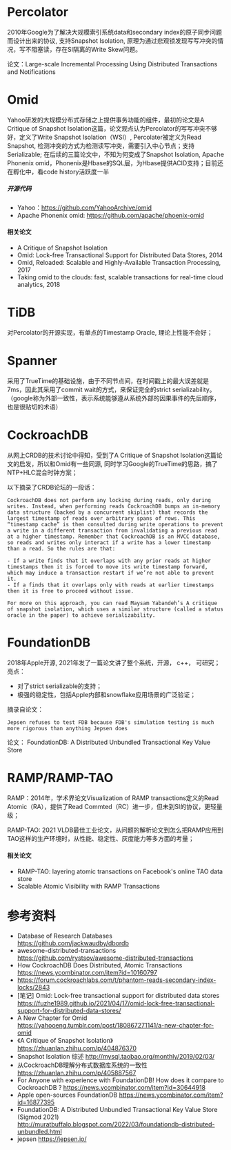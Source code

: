 # Percolator
2010年Google为了解决大规模索引系统data和secondary index的原子同步问题而设计出来的协议, 支持Snapshot Isolation, 原理为通过悲观锁发现写写冲突的情况，写不阻塞读，存在SI隔离的Write Skew问题。

论文：Large-scale Incremental Processing Using Distributed Transactions and Notifications

# Omid
Yahoo研发的大规模分布式存储之上提供事务功能的组件，最初的论文是A Critique of Snapshot Isolation这篇，论文观点认为Percolator的写写冲突不够好，定义了Write Snapshot Isolation（WSI）, Percolater被定义为Read Snapshot, 检测冲突的方式为检测读写冲突，需要引入中心节点；支持Serializable;
在后续的三篇论文中，不知为何变成了Snapshot Isolation, Apache Phonenix omid，Phonenix是Hbase的SQL层，为Hbase提供ACID支持；目前还在孵化中，看code history活跃度一半

##### 开源代码
- Yahoo：https://github.com/YahooArchive/omid
- Apache Phonenix omid: https://github.com/apache/phoenix-omid

#### 相关论文
- A Critique of Snapshot Isolation
- Omid: Lock-free Transactional Support for Distributed Data Stores, 2014
- Omid, Reloaded: Scalable and Highly-Available Transaction Processing, 2017
- Taking omid to the clouds: fast, scalable transactions for real-time cloud analytics, 2018

# TiDB

对Percolator的开源实现，有单点的Timestamp Oracle, 理论上性能不会好；

# Spanner

采用了TrueTime的基础设施，由于不同节点间，在时间戳上的最大误差就是7ms，因此其采用了commit wait的方式，来保证完全的strict serializability。（google称为外部一致性，表示系统能够遵从系统外部的因果事件的先后顺序，也是很贴切的术语）

# CockroachDB

从网上CRDB的技术讨论中得知，受到了A Critique of Snapshot Isolation这篇论文的启发，所以和Omid有一些同源, 同时学习Google的TrueTime的思路，搞了NTP+HLC混合时钟方案；

以下摘录了CRDB论坛的一段话：

```
CockroachDB does not perform any locking during reads, only during writes. Instead, when performing reads CockroachDB bumps an in-memory data structure (backed by a concurrent skiplist) that records the largest timestamp of reads over arbitrary spans of rows. This “timestamp cache” is then consulted during write operations to prevent a write in a different transaction from invalidating a previous read at a higher timestamp. Remember that CockroachDB is an MVCC database, so reads and writes only interact if a write has a lower timestamp than a read. So the rules are that:

- If a write finds that it overlaps with any prior reads at higher timestamps then it is forced to move its write timestamp forward, which may induce a transaction restart if we’re not able to prevent it.
- If a finds that it overlaps only with reads at earlier timestamps then it is free to proceed without issue.

For more on this approach, you can read Maysam Yabandeh’s A critique of snapshot isolation, which uses a similar structure (called a status oracle in the paper) to achieve serializability.
```


# FoundationDB
2018年Apple开源, 2021年发了一篇论文讲了整个系统，开源， c++， 可研究；
亮点： 
- 对了strict serializable的支持；
- 极强的稳定性，包括Apple内部和snowflake应用场景的广泛验证；

摘录自论文：
```
Jepsen refuses to test FDB because FDB's simulation testing is much more rigorous than anything Jepsen does
```
论文： FoundationDB: A Distributed Unbundled Transactional Key Value Store

# RAMP/RAMP-TAO
RAMP：2014年，学术界论文Visualization of RAMP transactions定义的Read Atomic（RA），提供了Read Commted（RC）进一步，但未到SI的协议，更轻量级；

RAMP-TAO: 2021 VLDB最佳工业论文，从问题的解析论文到怎么把RAMP应用到TAO这样的生产环境时，从性能、稳定性、灰度能力等多方面的考量；


#### 相关论文
- RAMP-TAO: layering atomic transactions on Facebook's online TAO data store
- Scalable Atomic Visibility with RAMP Transactions


# 参考资料
- Database of Research Databases https://github.com/jackwaudby/dbordb
- awesome-distributed-transactions https://github.com/rystsov/awesome-distributed-transactions
- How CockroachDB Does Distributed, Atomic Transactions https://news.ycombinator.com/item?id=10160797
- https://forum.cockroachlabs.com/t/phantom-reads-secondary-index-locks/2843
- [笔记] Omid: Lock-free transactional support for distributed data stores
https://fuzhe1989.github.io/2021/04/17/omid-lock-free-transactional-support-for-distributed-data-stores/
- A New Chapter for Omid https://yahooeng.tumblr.com/post/180867271141/a-new-chapter-for-omid
- 《A Critique of Snapshot Isolation》https://zhuanlan.zhihu.com/p/404876370
- Snapshot Isolation 综述 http://mysql.taobao.org/monthly/2019/02/03/
- 从CockroachDB理解分布式数据库系统的一致性 https://zhuanlan.zhihu.com/p/405887567
- For Anyone with experience with FoundationDB! How does it compare to CockroachDB ? https://news.ycombinator.com/item?id=30644918
- Apple open-sources FoundationDB https://news.ycombinator.com/item?id=16877395
- FoundationDB: A Distributed Unbundled Transactional Key Value Store (Sigmod 2021) http://muratbuffalo.blogspot.com/2022/03/foundationdb-distributed-unbundled.html
- jepsen https://jepsen.io/
